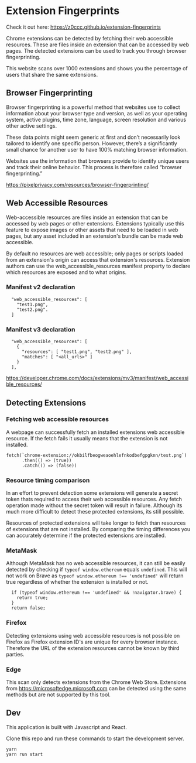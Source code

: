 # Extension Fingerprints

Check it out here: https://z0ccc.github.io/extension-fingerprints

Chrome extensions can be detected by fetching their web accessible resources. These are files inside an extension that can be accessed by web pages. The detected extensions can be used to track you through browser fingerprinting.

This website scans over 1000 extensions and shows you the percentage of users that share the same extensions.

## Browser Fingerprinting

Browser fingerprinting is a powerful method that websites use to collect information about your browser type and version, as well as your operating system, active plugins, time zone, language, screen resolution and various other active settings.

These data points might seem generic at first and don’t necessarily look tailored to identify one specific person. However, there’s a significantly small chance for another user to have 100% matching browser information.

Websites use the information that browsers provide to identify unique users and track their online behavior. This process is therefore called “browser fingerprinting.”

https://pixelprivacy.com/resources/browser-fingerprinting/

## Web Accessible Resources

Web-accessible resources are files inside an extension that can be accessed by web pages or other extensions. Extensions typically use this feature to expose images or other assets that need to be loaded in web pages, but any asset included in an extension's bundle can be made web accessible.

By default no resources are web accessible; only pages or scripts loaded from an extension's origin can access that extension's resources. Extension authors can use the web_accessible_resources manifest property to declare which resources are exposed and to what origins.

### Manifest v2 declaration

```
  "web_accessible_resources": [
    "test1.png",
    "test2.png".
  ]
```

### Manifest v3 declaration

```
  "web_accessible_resources": [
    {
      "resources": [ "test1.png", "test2.png" ],
      "matches": [ "<all_urls>" ]
    }
  ],
```

https://developer.chrome.com/docs/extensions/mv3/manifest/web_accessible_resources/

## Detecting Extensions

### Fetching web accessible resources

A webpage can successfully fetch an installed extensions web accessible resource. If the fetch fails it usually means that the extension is not installed.

```
fetch(`chrome-extension://okbilfbeogweaoehlefnkodbefgpgknn/test.png`)
      .then(() => (true))
      .catch(() => (false))
```

### Resource timing comparison

In an effort to prevent detection some extensions will generate a secret token thats required to access their web accessible resources. Any fetch operation made without the secret token will result in failure. Although its much more difficult to detect these protected extensions, its still possible.

Resources of protected extensions will take longer to fetch than resources of extensions that are not installed. By comparing the timing differences you can accurately determine if the protected extensions are installed.

### MetaMask

Although MetaMask has no web accessible resources, it can still be easily detected by checking if `typeof window.ethereum` equals `undefined`. This will not work on Brave as `typeof window.ethereum !== 'undefined'` will return true regardless of whether the extension is installed or not.

```
  if (typeof window.ethereum !== 'undefined' && !navigator.brave) {
    return true;
  }
  return false;
```

### Firefox

Detecting extensions using web accessible resources is not possible on Firefox as Firefox extension ID's are unique for every browser instance. Therefore the URL of the extension resources cannot be known by third parties.

### Edge

This scan only detects extensions from the Chrome Web Store. Extensions from https://microsoftedge.microsoft.com can be detected using the same methods but are not supported by this tool.

## Dev

This application is built with Javascript and React.

Clone this repo and run these commands to start the development server.

```
yarn
yarn run start
```
